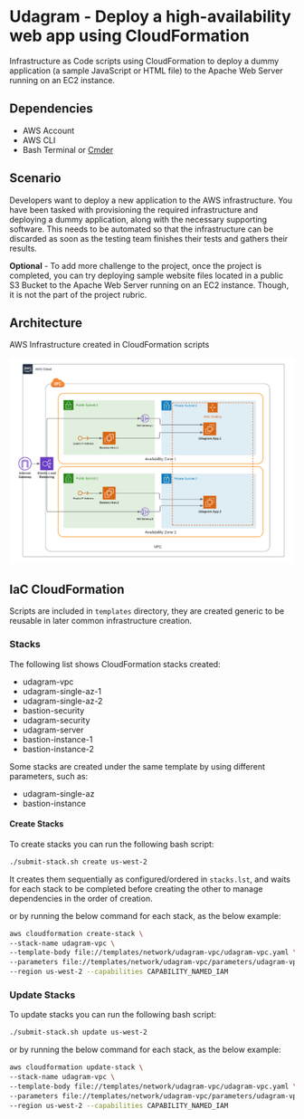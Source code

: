 # Udagram - Deploy a high-availability web app using CloudFormation

Infrastructure as Code scripts using CloudFormation to deploy a dummy application (a sample JavaScript or HTML file) to the Apache Web Server running on an EC2 instance.

## Dependencies

- AWS Account
- AWS CLI
- Bash Terminal or [Cmder](https://cmder.net/)

## Scenario

Developers want to deploy a new application to the AWS infrastructure.
You have been tasked with provisioning the required infrastructure and deploying a dummy application, along with the necessary supporting software.
This needs to be automated so that the infrastructure can be discarded as soon as the testing team finishes their tests and gathers their results.

**Optional** - To add more challenge to the project, once the project is completed, you can try deploying sample website files located in a public S3 Bucket to the Apache Web Server running on an EC2 instance. Though, it is not the part of the project rubric.

## Architecture

AWS Infrastructure created in CloudFormation scripts

![Udagram Architecture](images/udagram-architecture.png)

## IaC CloudFormation

Scripts are included in `templates` directory, they are created generic to be reusable in later common infrastructure creation.

### Stacks

The following list shows CloudFormation stacks created:
- udagram-vpc
- udagram-single-az-1
- udagram-single-az-2
- bastion-security
- udagram-security
- udagram-server
- bastion-instance-1
- bastion-instance-2

Some stacks are created under the same template by using different parameters, such as:
- udagram-single-az
- bastion-instance

#### Create Stacks

To create stacks you can run the following bash script:
```bash
./submit-stack.sh create us-west-2
```
It creates them sequentially as configured/ordered in `stacks.lst`, and waits for each stack to be completed before creating the other to manage dependencies in the order of creation.

or by running the below command for each stack, as the below example:
```bash
aws cloudformation create-stack \
--stack-name udagram-vpc \
--template-body file://templates/network/udagram-vpc/udagram-vpc.yaml \
--parameters file://templates/network/udagram-vpc/parameters/udagram-vpc-parameters.json \
--region us-west-2 --capabilities CAPABILITY_NAMED_IAM
```

### Update Stacks

To update stacks you can run the following bash script:
```bash
./submit-stack.sh update us-west-2
```
or by running the below command for each stack, as the below example:
```bash
aws cloudformation update-stack \
--stack-name udagram-vpc \
--template-body file://templates/network/udagram-vpc/udagram-vpc.yaml \
--parameters file://templates/network/udagram-vpc/parameters/udagram-vpc-parameters.json \
--region us-west-2 --capabilities CAPABILITY_NAMED_IAM
```
